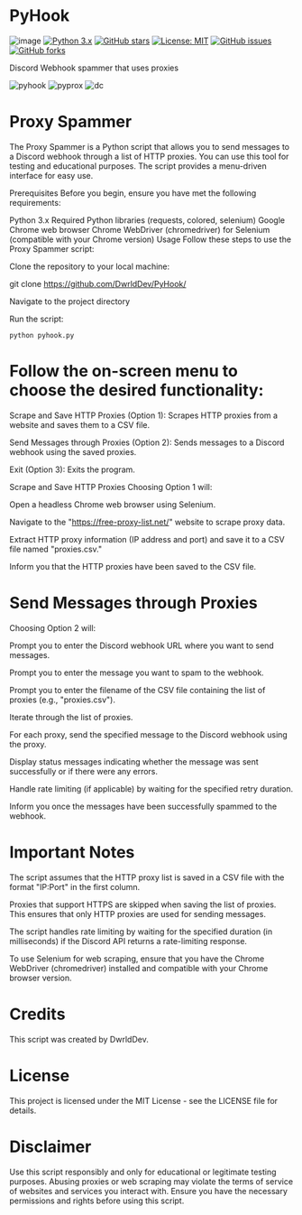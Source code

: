 # PyHook
![image](https://user-images.githubusercontent.com/116701630/198017571-2b5e803e-a037-4547-8796-50d45ec2a835.png) 
[![Python 3.x](https://img.shields.io/badge/python-3.x-blue.svg)](https://www.python.org/)
[![GitHub stars](https://img.shields.io/github/stars/DwrldDev/PyHook.svg)](https://github.com/DwrldDev/PyHook/stargazers)
[![License: MIT](https://img.shields.io/badge/License-MIT-yellow.svg)](https://opensource.org/licenses/MIT)
[![GitHub issues](https://img.shields.io/github/issues/DwrldDev/PyHook.svg)](https://github.com/DwrldDev/PyHook/issues)
[![GitHub forks](https://img.shields.io/github/forks/DwrldDev/PyHook.svg)](https://github.com/DwrldDev/PyHook/network)



Discord Webhook spammer that uses proxies

![pyhook](https://github.com/DwrldDev/PyHook/assets/116701630/dc03b36a-9691-47a5-90f5-3335fca7d846)
![pyprox](https://github.com/DwrldDev/PyHook/assets/116701630/1c641f73-fe08-4990-b7ab-c05175acd8a8)
![dc](https://github.com/DwrldDev/PyHook/assets/116701630/34162019-aa98-4c83-980f-633b9a77621c)

# Proxy Spammer



The Proxy Spammer is a Python script that allows you to send messages to a Discord webhook through a list of HTTP proxies. You can use this tool for testing and educational purposes. The script provides a menu-driven interface for easy use.



Prerequisites
Before you begin, ensure you have met the following requirements:

Python 3.x
Required Python libraries (requests, colored, selenium)
Google Chrome web browser
Chrome WebDriver (chromedriver) for Selenium (compatible with your Chrome version)
Usage
Follow these steps to use the Proxy Spammer script:

Clone the repository to your local machine:


git clone https://github.com/DwrldDev/PyHook/

Navigate to the project directory

Run the script:
```
python pyhook.py
```
# Follow the on-screen menu to choose the desired functionality:


Scrape and Save HTTP Proxies (Option 1): Scrapes HTTP proxies from a website and saves them to a CSV file.

Send Messages through Proxies (Option 2): Sends messages to a Discord webhook using the saved proxies.

Exit (Option 3): Exits the program.

Scrape and Save HTTP Proxies
Choosing Option 1 will:

Open a headless Chrome web browser using Selenium.

Navigate to the "https://free-proxy-list.net/" website to scrape proxy data.

Extract HTTP proxy information (IP address and port) and save it to a CSV file named "proxies.csv."

Inform you that the HTTP proxies have been saved to the CSV file.

# Send Messages through Proxies
Choosing Option 2 will:

Prompt you to enter the Discord webhook URL where you want to send messages.

Prompt you to enter the message you want to spam to the webhook.

Prompt you to enter the filename of the CSV file containing the list of proxies (e.g., "proxies.csv").

Iterate through the list of proxies.

For each proxy, send the specified message to the Discord webhook using the proxy.

Display status messages indicating whether the message was sent successfully or if there were any errors.

Handle rate limiting (if applicable) by waiting for the specified retry duration.

Inform you once the messages have been successfully spammed to the webhook.

# Important Notes
The script assumes that the HTTP proxy list is saved in a CSV file with the format "IP:Port" in the first column.

Proxies that support HTTPS are skipped when saving the list of proxies. This ensures that only HTTP proxies are used for sending messages.

The script handles rate limiting by waiting for the specified duration (in milliseconds) if the Discord API returns a rate-limiting response.

To use Selenium for web scraping, ensure that you have the Chrome WebDriver (chromedriver) installed and compatible with your Chrome browser version.

# Credits
This script was created by DwrldDev.

# License
This project is licensed under the MIT License - see the LICENSE file for details.

# Disclaimer
Use this script responsibly and only for educational or legitimate testing purposes. Abusing proxies or web scraping may violate the terms of service of websites and services you interact with. Ensure you have the necessary permissions and rights before using this script.
